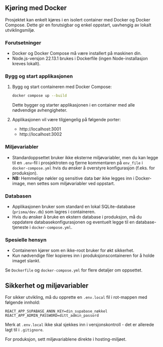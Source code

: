 ## Kjøring med Docker

Prosjektet kan enkelt kjøres i en isolert container med Docker og Docker Compose. Dette gir en forutsigbar og enkel oppstart, uavhengig av lokalt utviklingsmiljø.

### Forutsetninger
- Docker og Docker Compose må være installert på maskinen din.
- Node.js-versjon 22.13.1 brukes i Dockerfile (ingen Node-installasjon kreves lokalt).

### Bygg og start applikasjonen

1. Bygg og start containeren med Docker Compose:
   ```bash
   docker compose up --build
   ```
   Dette bygger og starter applikasjonen i en container med alle nødvendige avhengigheter.

2. Applikasjonen vil være tilgjengelig på følgende porter:
   - http://localhost:3001
   - http://localhost:3002

### Miljøvariabler
- Standardoppsettet bruker ikke eksterne miljøvariabler, men du kan legge til en `.env`-fil i prosjektroten og fjerne kommentaren på `env_file` i `docker-compose.yml` hvis du ønsker å overstyre konfigurasjon (f.eks. for produksjon).
- **NB:** Hemmelige nøkler og sensitive data bør ikke legges inn i Docker-image, men settes som miljøvariabler ved oppstart.

### Databasen
- Applikasjonen bruker som standard en lokal SQLite-database (`prisma/dev.db`) som lagres i containeren.
- Hvis du ønsker å bruke en ekstern database i produksjon, må du oppdatere databasekonfigurasjonen og eventuelt legge til en database-tjeneste i `docker-compose.yml`.

### Spesielle hensyn
- Containeren kjører som en ikke-root bruker for økt sikkerhet.
- Kun nødvendige filer kopieres inn i produksjonscontaineren for å holde imaget slankt.

Se `Dockerfile` og `docker-compose.yml` for flere detaljer om oppsettet.

## Sikkerhet og miljøvariabler

For sikker utvikling, må du opprette en `.env.local` fil i rot-mappen med følgende innhold:

```
REACT_APP_SUPABASE_ANON_KEY=din_supabase_nøkkel
REACT_APP_ADMIN_PASSWORD=ditt_admin_passord
```

Merk at `.env.local` ikke skal sjekkes inn i versjonskontroll - det er allerede lagt til i `.gitignore`.

For produksjon, sett miljøvariablene direkte i hosting-miljøet.